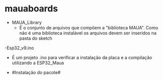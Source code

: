 # mauaboards

- MAUA_Library
  - É o conjunto de arquivos que compõem a "biblioteca MAUA". Como não é uma biblioteca instalável os arquivos devem ser inseridos na pasta do sketch 

-Esp32_v9.ino
  - É um projeto .ino para verificar a instalação da placa e a compilação utilizando a ESP32_Maua

- #Instalação do pacote#

